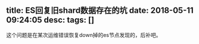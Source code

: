 title: ES回复旧shard数据存在的坑
date: 2018-05-11 09:24:05
desc: 
tags: [] 
---

这个问题是在某次运维错误恢复down掉的es节点发现的，后补吧。

<!-- more -->